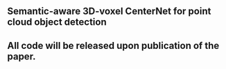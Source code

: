 ## Semantic-aware 3D-voxel CenterNet for point cloud object detection
## All code will be released upon publication of the paper.
